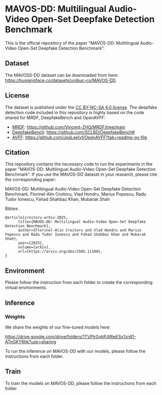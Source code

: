 # MAVOS-DD: Multilingual Audio-Video Open-Set Deepfake Detection Benchmark

This is the official repository of the paper "MAVOS-DD: Multilingual Audio-Video Open-Set Deepfake Detection Benchmark".

## Dataset

The MAVOSS-DD dataset can be downloaded from here: https://huggingface.co/datasets/unibuc-cs/MAVOS-DD.

## License

The dataset is published under the [CC BY-NC-SA 4.0 license](https://creativecommons.org/licenses/by-nc-sa/4.0/deed.en).
The deepfake detection code included in this repository is highly based on the code shared for MRDF, DeepfakeBench and OpenAVFF:
- [MRDF](https://arxiv.org/pdf/2401.05746): https://github.com/Vincent-ZHQ/MRDF/tree/main
- [DeepfakeBench](https://arxiv.org/pdf/2307.01426): https://github.com/SCLBD/DeepfakeBench#
- [AVFF](https://arxiv.org/pdf/2406.02951): https://github.com/JoeLeelyf/OpenAVFF?tab=readme-ov-file
  
## Citation

This repository contains the necessary code to run the experiments in the paper "MAVOS-DD: Multilingual Audio-Video Open-Set Deepfake Detection Benchmark". If you use the MAVOS-DD dataset in your research, please cite the corresponding paper:

MAVOS-DD: Multilingual Audio-Video Open-Set Deepfake Detection Benchmark. Florinel-Alin Croitoru, Vlad Hondru, Marius Popescu, Radu Tudor Ionescu, Fahad Shahbaz Khan, Mubarak Shah


Bibtex:
```
@article{croitoru-arXiv-2025,
      title={MAVOS-DD: Multilingual Audio-Video Open-Set Deepfake Detection Benchmark}, 
      author={Florinel-Alin Croitoru and Vlad Hondru and Marius Popescu and Radu Tudor Ionescu and Fahad Shahbaz Khan and Mubarak Shah},
      year={2025},
      volume={arXiv},
      url={https://arxiv.org/abs/2505.11109}, 
}
```

## Environment

Please follow the instruction from each folder to create the corresponding virtual environments.

## Inference

### Weights

We share the weights of our fine-tuned models here:

https://drive.google.com/drive/folders/1TVPIrGykPJtRieESx1zn81-ATnGKY6hk?usp=sharing

To run the inference on MAVOS-DD with our models, please follow the instructions from each folder.

## Train

To train the models on MAVOS-DD, please follow the instructions from each folder.


